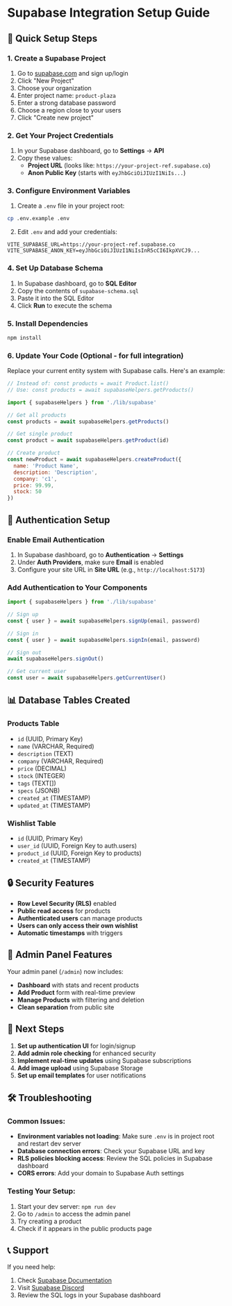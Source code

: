 # Supabase Integration Setup Guide

## 🚀 Quick Setup Steps

### 1. Create a Supabase Project
1. Go to [supabase.com](https://supabase.com) and sign up/login
2. Click "New Project"
3. Choose your organization
4. Enter project name: `product-plaza`
5. Enter a strong database password
6. Choose a region close to your users
7. Click "Create new project"

### 2. Get Your Project Credentials
1. In your Supabase dashboard, go to **Settings** → **API**
2. Copy these values:
   - **Project URL** (looks like: `https://your-project-ref.supabase.co`)
   - **Anon Public Key** (starts with `eyJhbGciOiJIUzI1NiIs...`)

### 3. Configure Environment Variables
1. Create a `.env` file in your project root:
```bash
cp .env.example .env
```

2. Edit `.env` and add your credentials:
```env
VITE_SUPABASE_URL=https://your-project-ref.supabase.co
VITE_SUPABASE_ANON_KEY=eyJhbGciOiJIUzI1NiIsInR5cCI6IkpXVCJ9...
```

### 4. Set Up Database Schema
1. In Supabase dashboard, go to **SQL Editor**
2. Copy the contents of `supabase-schema.sql`
3. Paste it into the SQL Editor
4. Click **Run** to execute the schema

### 5. Install Dependencies
```bash
npm install
```

### 6. Update Your Code (Optional - for full integration)
Replace your current entity system with Supabase calls. Here's an example:

```javascript
// Instead of: const products = await Product.list()
// Use: const products = await supabaseHelpers.getProducts()

import { supabaseHelpers } from './lib/supabase'

// Get all products
const products = await supabaseHelpers.getProducts()

// Get single product
const product = await supabaseHelpers.getProduct(id)

// Create product
const newProduct = await supabaseHelpers.createProduct({
  name: 'Product Name',
  description: 'Description',
  company: 'c1',
  price: 99.99,
  stock: 50
})
```

## 🔐 Authentication Setup

### Enable Email Authentication
1. In Supabase dashboard, go to **Authentication** → **Settings**
2. Under **Auth Providers**, make sure **Email** is enabled
3. Configure your site URL in **Site URL** (e.g., `http://localhost:5173`)

### Add Authentication to Your Components
```javascript
import { supabaseHelpers } from './lib/supabase'

// Sign up
const { user } = await supabaseHelpers.signUp(email, password)

// Sign in
const { user } = await supabaseHelpers.signIn(email, password)

// Sign out
await supabaseHelpers.signOut()

// Get current user
const user = await supabaseHelpers.getCurrentUser()
```

## 📊 Database Tables Created

### Products Table
- `id` (UUID, Primary Key)
- `name` (VARCHAR, Required)
- `description` (TEXT)
- `company` (VARCHAR, Required)
- `price` (DECIMAL)
- `stock` (INTEGER)
- `tags` (TEXT[])
- `specs` (JSONB)
- `created_at` (TIMESTAMP)
- `updated_at` (TIMESTAMP)

### Wishlist Table
- `id` (UUID, Primary Key)
- `user_id` (UUID, Foreign Key to auth.users)
- `product_id` (UUID, Foreign Key to products)
- `created_at` (TIMESTAMP)

## 🔒 Security Features

- **Row Level Security (RLS)** enabled
- **Public read access** for products
- **Authenticated users** can manage products
- **Users can only access their own wishlist**
- **Automatic timestamps** with triggers

## 🎯 Admin Panel Features

Your admin panel (`/admin`) now includes:
- **Dashboard** with stats and recent products
- **Add Product** form with real-time preview
- **Manage Products** with filtering and deletion
- **Clean separation** from public site

## 🚀 Next Steps

1. **Set up authentication UI** for login/signup
2. **Add admin role checking** for enhanced security
3. **Implement real-time updates** using Supabase subscriptions
4. **Add image upload** using Supabase Storage
5. **Set up email templates** for user notifications

## 🛠️ Troubleshooting

### Common Issues:
- **Environment variables not loading**: Make sure `.env` is in project root and restart dev server
- **Database connection errors**: Check your Supabase URL and key
- **RLS policies blocking access**: Review the SQL policies in Supabase dashboard
- **CORS errors**: Add your domain to Supabase Auth settings

### Testing Your Setup:
1. Start your dev server: `npm run dev`
2. Go to `/admin` to access the admin panel
3. Try creating a product
4. Check if it appears in the public products page

## 📞 Support

If you need help:
1. Check [Supabase Documentation](https://supabase.com/docs)
2. Visit [Supabase Discord](https://discord.supabase.com)
3. Review the SQL logs in your Supabase dashboard
